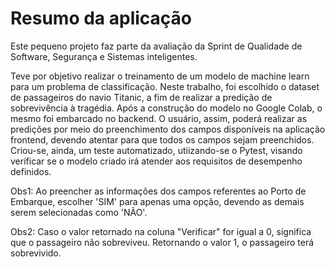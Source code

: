 # Resumo da aplicação

Este pequeno projeto faz parte da avaliação da Sprint de Qualidade de Software, Segurança e Sistemas inteligentes.

Teve por objetivo realizar o treinamento de um modelo de machine learn para um problema de classificação. Neste trabalho, foi escolhido o dataset de passageiros do navio Titanic, a fim de realizar a predição de sobrevivência à tragédia.
Após a construção do modelo no Google Colab, o mesmo foi embarcado no backend. O usuário, assim, poderá realizar as predições
por meio do preenchimento dos campos disponíveis na aplicação frontend, devendo atentar para que todos os campos sejam preenchidos. Criou-se, ainda, um teste automatizado, utiizando-se o Pytest, visando verificar se o modelo criado irá atender aos requisitos de desempenho definidos.

Obs1: Ao preencher as informações dos campos referentes ao Porto de Embarque, escolher 'SIM' para apenas uma opção, devendo as demais serem selecionadas como 'NÃO'.

Obs2: Caso o valor retornado na coluna "Verificar" for igual a 0, significa que o passageiro não sobreviveu. Retornando o valor 1,
o passageiro terá sobrevivido.
